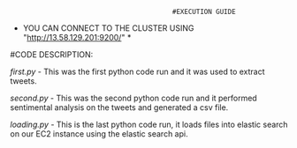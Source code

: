 
                                             #EXECUTION GUIDE
                           
* YOU CAN CONNECT TO THE CLUSTER USING "http://13.58.129.201:9200/" *

#CODE DESCRIPTION:

*first.py* - This was the first python code run and it was used to extract tweets.

*second.py* - This was the second python code run and it performed sentimental analysis on the tweets and generated a csv file.

*loading.py* - This is the last python code run, it loads files into elastic search on our EC2 instance using the elastic search api.

